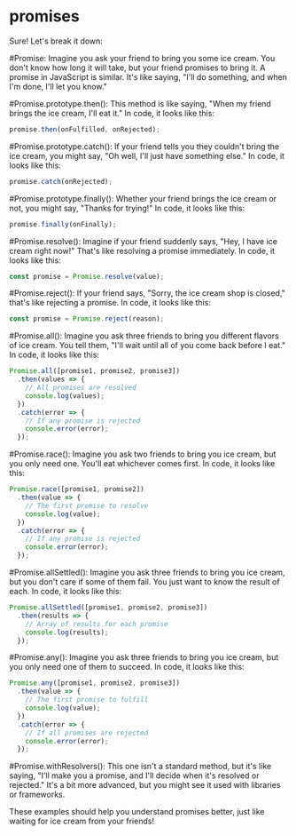 # promises

Sure! Let's break it down:

#Promise: Imagine you ask your friend to bring you some ice cream. You don't know how long it will take, but your friend promises to bring it. A promise in JavaScript is similar. It's like saying, "I'll do something, and when I'm done, I'll let you know."

#Promise.prototype.then(): This method is like saying, "When my friend brings the ice cream, I'll eat it." In code, it looks like this:

```javascript
promise.then(onFulfilled, onRejected);
```

#Promise.prototype.catch(): If your friend tells you they couldn't bring the ice cream, you might say, "Oh well, I'll just have something else." In code, it looks like this:

```javascript
promise.catch(onRejected);
```

#Promise.prototype.finally(): Whether your friend brings the ice cream or not, you might say, "Thanks for trying!" In code, it looks like this:

```javascript
promise.finally(onFinally);
```

#Promise.resolve(): Imagine if your friend suddenly says, "Hey, I have ice cream right now!" That's like resolving a promise immediately. In code, it looks like this:

```javascript
const promise = Promise.resolve(value);
```

#Promise.reject(): If your friend says, "Sorry, the ice cream shop is closed," that's like rejecting a promise. In code, it looks like this:

```javascript
const promise = Promise.reject(reason);
```

#Promise.all(): Imagine you ask three friends to bring you different flavors of ice cream. You tell them, "I'll wait until all of you come back before I eat." In code, it looks like this:

```javascript
Promise.all([promise1, promise2, promise3])
  .then(values => {
    // All promises are resolved
    console.log(values);
  })
  .catch(error => {
    // If any promise is rejected
    console.error(error);
  });
```

#Promise.race(): Imagine you ask two friends to bring you ice cream, but you only need one. You'll eat whichever comes first. In code, it looks like this:

```javascript
Promise.race([promise1, promise2])
  .then(value => {
    // The first promise to resolve
    console.log(value);
  })
  .catch(error => {
    // If any promise is rejected
    console.error(error);
  });
```

#Promise.allSettled(): Imagine you ask three friends to bring you ice cream, but you don't care if some of them fail. You just want to know the result of each. In code, it looks like this:

```javascript
Promise.allSettled([promise1, promise2, promise3])
  .then(results => {
    // Array of results for each promise
    console.log(results);
  });
```

#Promise.any(): Imagine you ask three friends to bring you ice cream, but you only need one of them to succeed. In code, it looks like this:

```javascript
Promise.any([promise1, promise2, promise3])
  .then(value => {
    // The first promise to fulfill
    console.log(value);
  })
  .catch(error => {
    // If all promises are rejected
    console.error(error);
  });
```

#Promise.withResolvers(): This one isn't a standard method, but it's like saying, "I'll make you a promise, and I'll decide when it's resolved or rejected." It's a bit more advanced, but you might see it used with libraries or frameworks.

These examples should help you understand promises better, just like waiting for ice cream from your friends!
